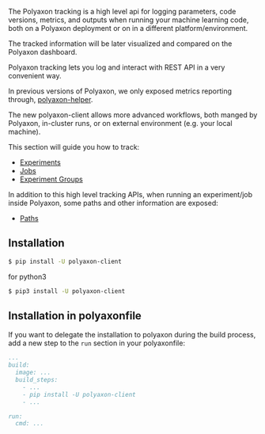 The Polyaxon tracking is a high level api for logging parameters, 
code versions, metrics, and outputs when running your machine learning code,
both on a Polyaxon deployment or on in a different platform/environment.

The tracked information will be later visualized and compared on the Polyaxon dashboard.

Polyaxon tracking lets you log and interact with REST API in a very convenient way.


In previous versions of Polyaxon, we only exposed metrics reporting through, [polyaxon-helper](polyaxon_helper).

The new polyaxon-client allows more advanced workflows, both manged by Polyaxon, in-cluster runs, or on external environment (e.g. your local machine).

This section will guide you how to track:

 * [Experiments](experiments)
 * [Jobs](jobs)
 * [Experiment Groups](experiment_groups)
 
In addition to this high level tracking APIs, when running an experiment/job inside Polyaxon, 
some paths and other information are exposed: 

 * [Paths](paths)

## Installation

```bash
$ pip install -U polyaxon-client
```

for python3

```bash
$ pip3 install -U polyaxon-client
```


## Installation in polyaxonfile

If you want to delegate the installation to polyaxon during the build process,
add a new step to the `run` section in your polyaxonfile:

```yaml
...
build:
  image: ...
  build_steps:
    - ...
    - pip install -U polyaxon-client
    - ...

run:
  cmd: ...
```
